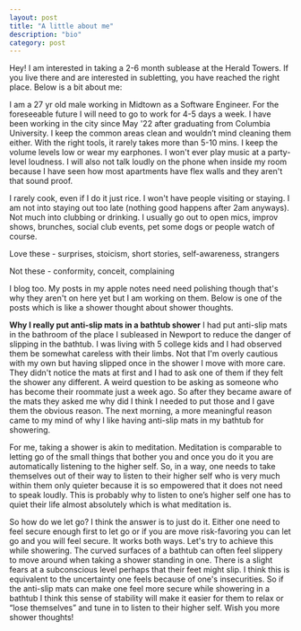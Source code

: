 ```yaml
---
layout: post
title: "A little about me"
description: "bio"
category: post
---
```


Hey! I am interested in taking a 2-6 month sublease at the Herald Towers. If you live there and are interested in subletting, you have reached the right place. Below is a bit about me:

I am a 27 yr old male working in Midtown as a Software Engineer. For the foreseeable future I will need to go to work for 4-5 days a week. I have been working in the city since May '22 after graduating from Columbia University. I keep the common areas clean and wouldn’t mind cleaning them either. With the right tools, it rarely takes more than 5-10 mins. I keep the volume levels low or wear my earphones. I won't ever play music at a party-level loudness. I will also not talk loudly on the phone when inside my room because I have seen how most apartments have flex walls and they aren't that sound proof. 

I rarely cook, even if I do it just rice. I won't have people visiting or staying. I am not into staying out too late (nothing good happens after 2am anyways). Not much into clubbing or drinking. I usually go out to open mics, improv shows, brunches, social club events, pet some dogs or people watch of course.

Love these - surprises, stoicism, short stories, self-awareness, strangers

Not these - conformity, conceit, complaining

I blog too. My posts in my apple notes need need polishing though that's why they aren't on here yet but I am working on them. Below is one of the posts which is like a shower thought about shower thoughts.

**Why I really put anti-slip mats in a bathtub shower**
I had put anti-slip mats in the bathroom of the place I subleased in Newport to reduce the danger of slipping in the bathtub. I was living with 5 college kids and I had observed them be somewhat careless with their limbs. Not that I'm overly cautious with my own but having slipped once in the shower I move with more care. They didn't notice the mats at first and I had to ask one of them if they felt the shower any different. A weird question to be asking as someone who has become their roommate just a week ago. So after they became aware of the mats they asked me why did I think I needed to put those and I gave them the obvious reason. The next morning, a more meaningful reason came to my mind of why I like having anti-slip mats in my bathtub for showering.

For me, taking a shower is akin to meditation. Meditation is comparable to letting go of the small things that bother you and once you do it you are automatically listening to the higher self. So, in a way, one needs to take themselves out of their way to listen to their higher self who is very much within them only quieter because it is so empowered that it does not need to speak loudly. This is probably why to listen to one’s higher self one has to quiet their life almost absolutely which is what meditation is.

So how do we let go? I think the answer is to just do it. Either one need to feel secure enough first to let go or if you are move risk-favoring you can let go and you will feel secure. It works both ways. Let's try to achieve this while showering. The curved surfaces of a bathtub can often feel slippery to move around when taking a shower standing in one. There is a slight fears at a subconscious level perhaps that their feet might slip. I think this is equivalent to the uncertainty one feels because of one's insecurities. So if the anti-slip mats can make one feel more secure while showering in a bathtub I think this sense of stability will make it easier for them to relax or “lose themselves” and tune in to listen to their higher self. Wish you more shower thoughts! 